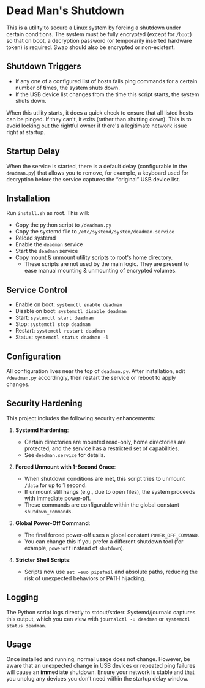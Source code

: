 # Dead Man's Shutdown

This is a utility to secure a Linux system by forcing a shutdown under certain conditions. The system must be fully encrypted (except for ```/boot```) so that on boot, a decryption password (or temporarily inserted hardware token) is required. Swap should also be encrypted or non-existent.

## Shutdown Triggers

* If any one of a configured list of hosts fails ping commands for a certain number of times, the system shuts down.
* If the USB device list changes from the time this script starts, the system shuts down.

When this utility starts, it does a quick check to ensure that all listed hosts can be pinged. If they can't, it exits (rather than shutting down). This is to avoid locking out the rightful owner if there's a legitimate network issue right at startup.

## Startup Delay

When the service is started, there is a default delay (configurable in the ```deadman.py```) that allows you to remove, for example, a keyboard used for decryption before the service captures the “original” USB device list.

## Installation

Run ```install.sh``` as root. This will:
* Copy the python script to ```/deadman.py```
* Copy the systemd file to ```/etc/systemd/system/deadman.service```
* Reload systemd
* Enable the ```deadman``` service
* Start the ```deadman``` service
* Copy mount & unmount utility scripts to root's home directory.
  * These scripts are not used by the main logic. They are present to ease manual mounting & unmounting of encrypted volumes.

## Service Control

* Enable on boot: ```systemctl enable deadman```
* Disable on boot: ```systemctl disable deadman```
* Start: ```systemctl start deadman```
* Stop: ```systemctl stop deadman```
* Restart: ```systemctl restart deadman```
* Status: ```systemctl status deadman -l```

## Configuration

All configuration lives near the top of ```deadman.py```. After installation, edit ```/deadman.py``` accordingly, then restart the service or reboot to apply changes.

## Security Hardening

This project includes the following security enhancements:

1. **Systemd Hardening**:  
   - Certain directories are mounted read-only, home directories are protected, and the service has a restricted set of capabilities.  
   - See ```deadman.service``` for details.

2. **Forced Unmount with 1-Second Grace**:  
   - When shutdown conditions are met, this script tries to unmount ```/data``` for up to 1 second.  
   - If unmount still hangs (e.g., due to open files), the system proceeds with immediate power-off.
   - These commands are configurable within the global constant ```shutdown_commands```.

3. **Global Power-Off Command**:  
   - The final forced power-off uses a global constant ```POWER_OFF_COMMAND```.  
   - You can change this if you prefer a different shutdown tool (for example, ```poweroff``` instead of ```shutdown```).

4. **Stricter Shell Scripts**:
   - Scripts now use ```set -euo pipefail``` and absolute paths, reducing the risk of unexpected behaviors or PATH hijacking.

## Logging

The Python script logs directly to stdout/stderr. Systemd/journald captures this output, which you can view with ```journalctl -u deadman``` or ```systemctl status deadman```.

## Usage

Once installed and running, normal usage does not change. However, be aware that an unexpected change in USB devices or repeated ping failures will cause an **immediate** shutdown. Ensure your network is stable and that you unplug any devices you don’t need within the startup delay window.
